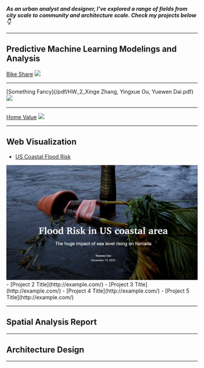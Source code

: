 <i><b>As an urban analyst and designer, I've explored a range of fields from city scale to community and architecture scale. Check my projects below👇</b></i>

---

## Predictive Machine Learning Modelings and Analysis

[Bike Share](/sample_page)
<img src="images/dummy_thumbnail.jpg?raw=true"/>

---
[Something Fancy](/pdf/HW_2_Xinge Zhang, Yingxue Ou, Yuewen Dai.pdf)
<img src="images/dummy_thumbnail.jpg?raw=true"/>

---
[Home Value](http://example.com/)
<img src="images/dummy_thumbnail.jpg?raw=true"/>

---

## Web Visualization

- [US Coastal Flood Risk](https://storymaps.arcgis.com/stories/2ed153635dfc46a0a99c4bd4b62e6e92)
<img src="images/floodrisk.png?raw=true"/>
- [Project 2 Title](http://example.com/)
- [Project 3 Title](http://example.com/)
- [Project 4 Title](http://example.com/)
- [Project 5 Title](http://example.com/)

---

## Spatial Analysis Report

---
## Architecture Design



---

